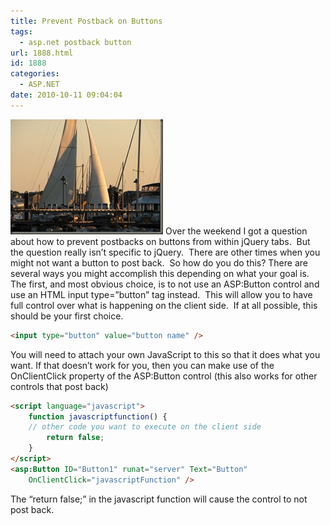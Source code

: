 ```yaml
---
title: Prevent Postback on Buttons
tags:
  - asp.net postback button
url: 1888.html
id: 1888
categories:
  - ASP.NET
date: 2010-10-11 09:04:04
---
```


![IMG_1380](/uploads/2010/10/IMG_1380.jpg "IMG_1380") Over the weekend I got a question about how to prevent postbacks on buttons from within jQuery tabs.  But the question really isn’t specific to jQuery.  There are other times when you might not want a button to post back.  So how do you do this? There are several ways you might accomplish this depending on what your goal is.  The first, and most obvious choice, is to not use an ASP:Button control and use an HTML input type=”button” tag instead.  This will allow you to have full control over what is happening on the client side.  If at all possible, this should be your first choice.

<!-- more -->

``` html
<input type="button" value="button name" />
```

You will need to attach your own JavaScript to this so that it does what you want. If that doesn’t work for you, then you can make use of the OnClientClick property of the ASP:Button control (this also works for other controls that post back)

``` html
<script language="javascript">
    function javascriptfunction() {
    // other code you want to execute on the client side
        return false;
    }
</script>
<asp:Button ID="Button1" runat="server" Text="Button"
    OnClientClick="javascriptFunction" />
```

The “return false;” in the javascript function will cause the control to not post back.
